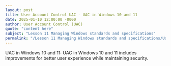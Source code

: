 ```yaml
---
layout: post
title: User Account Control UAC - UAC in Windows 10 and 11
date: 2025-01-10 12:00:00 -0000
author: User Account Control (UAC)
quote: "content here"
subject: "Lesson 11 Managing Windows standards and specifications"
permalink: "/Lesson 11 Managing Windows standards and specifications/User Account Control (UAC)/User Account Control UAC - UAC in Windows 10 and 11"
---
```


UAC in Windows 10 and 11: UAC in Windows 10 and 11 includes improvements for better user experience while maintaining security.
